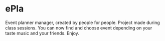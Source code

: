 # ePla 
Event planner manager, created by people for people. Project made during class sessions.
You can now find and choose event depending on your taste music and your friends.
Enjoy.

 
